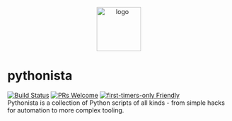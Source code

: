 <p align="center">
  <img src="https://raw.githubusercontent.com/phyyyl/pythonista/master/logo/pythonista-512.png" width="100" height="100" title="logo">
</p>

# pythonista

[![Build Status](https://travis-ci.org/pyista/pythonista.svg?branch=master)](https://travis-ci.org/pyista/pythonista)
[![PRs Welcome](https://img.shields.io/badge/PRs-welcome-brightgreen.svg?style=flat-square)](http://makeapullrequest.com) 
[![first-timers-only Friendly](https://img.shields.io/badge/first--timers--only-friendly-blue.svg)](http://www.firsttimersonly.com/)
<br/>
Pythonista is a collection of Python scripts of all kinds - from simple hacks for automation to more complex tooling.
